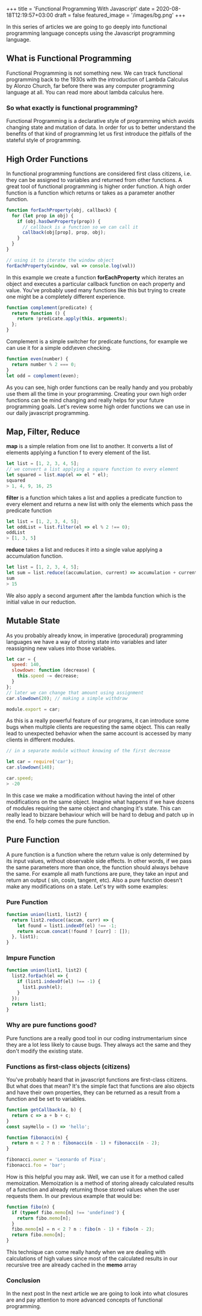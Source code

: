 +++
title = 'Functional Programming With Javascript'
date = 2020-08-18T12:19:57+03:00
draft = false
featured_image = '/images/bg.png'
+++

    
In this series of articles we are going to go deeply into functional programming language concepts using the Javascript programming language.

## What is Functional Programming

Functional Programming is not something new. We can track functional programming back to the 1930s with the introduction of Lambda Calculus by Alonzo Church, far before there was any computer programming language at all. You can read more about lambda calculus here.

### So what exactly is functional programming?

Functional Programming is a declarative style of programming which avoids changing state and mutation of data. In order for us to better understand the benefits of that kind of programming let us first introduce the pitfalls of the stateful style of programming.

## High Order Functions
In functional programming functions are considered first class citizens, i.e. they can be assigned to variables and returned from other functions. A great tool of functional programming is higher order function. A high order function is a function which returns or takes as a parameter another function.

```javascript
function forEachProperty(obj, callback) {
  for (let prop in obj) {
    if (obj.hasOwnProperty(prop)) {
      // callback is a function so we can call it
      callback(obj[prop], prop, obj);
    }
  }
}
```

```javascript
// using it to iterate the window object
forEachProperty(window, val => console.log(val))
```

In this example we create a function **forEachProperty** which iterates an object and executes a particular callback function on each property and value. You've probably used many functions like this but trying to create one might be a completely different experience.


```javascript
function complement(predicate) {
  return function () {
    return !predicate.apply(this, arguments);
  };
}
```

Complement is a simple switcher for predicate functions, for example we can use it for a simple odd\even checking.

```javascript
function even(number) {
  return number % 2 === 0;
}
let odd = complement(even);
```

As you can see, high order functions can be really handy and you probably use them all the time in your programming. Creating your own high order functions can be mind changing and really helps for your future programming goals. Let's review some high order functions we can use in our daily javascript programming.


## Map, Filter, Reduce

**map** is a simple relation from one list to another. It converts a list of elements applying a function f to every element of the list.
```javascript
let list = [1, 2, 3, 4, 5];
// we convert a list applying a square function to every element
let squared = list.map(el => el * el);
squared
> 1, 4, 9, 16, 25
```
**filter** is a function which takes a list and applies a predicate function to every element and returns a new list with only the elements which pass the predicate function
```javascript
let list = [1, 2, 3, 4, 5];
let oddList = list.filter(el => el % 2 !== 0);
oddList
> [1, 3, 5]
```

**reduce** takes a list and reduces it into a single value applying a accumulation function.
```javascript
let list = [1, 2, 3, 4, 5];
let sum = list.reduce((accumulation, current) => accumulation + current, 0);
sum
> 15
```

We also apply a second argument after the lambda function which is the initial value in our reduction.

## Mutable State

As you probably already know, in imperative (procedural) programming languages we have a way of storing state into variables and later reassigning new values into those variables.

```javascript
let car = {
  speed: 140,
  slowdown: function (decrease) {
    this.speed -= decrease;
  }
};
// later we can change that amount using assignment
car.slowdown(20); // making a simple withdraw

module.export = car;
```

As this is a really powerful feature of our programs, it can introduce some bugs when multiple clients are requesting the same object.
This can really lead to unexpected behavior when the same account is accessed by many clients in different modules.
```javascript
// in a separate module without knowing of the first decrease

let car = require('car');
car.slowdown(140);

car.speed;
> -20
```

In this case we make a modification without having the intel of other modifications on the same object. Imagine what happens if we have dozens of modules requiring the same object and changing it's state. This can really lead to bizzare behaviour which will be hard to debug and patch up in the end. To help comes the pure function.

## Pure Function
A pure function is a function where the return value is only determined by its input values, without observable side effects. In other words, if we pass the same parameters more than once, the function should always behave the same. For example all math functions are pure, they take an input and return an output ( sin, cosin, tangent, etc). Also a pure function doesn't make any modifications on a state. Let's try with some examples:

### Pure Function
```javascript
function union(list1, list2) {
  return list2.reduce((accum, curr) => {
    let found = list1.indexOf(el) !== -1;
    return accum.concat(!found ? [curr] : []);
  }, list1);
}
```
### Impure Function

```javascript
function union(list1, list2) {
  list2.forEach(el => {
    if (list1.indexOf(el) !== -1) {
      list1.push(el);
    }
  });
  return list1;
}
```
### Why are pure functions good?
Pure functions are a really good tool in our coding instrumentarium since they are a lot less likely to cause bugs. They always act the same and they don't modify the existing state.

### Functions as first-class objects (citizens)
You've probably heard that in javascript functions are first-class citizens. But what does that mean?
It's the simple fact that functions are also objects and have their own properties, they can be returned as a result from a function and be set to variables.

```javascript
function getCallback(a, b) {
  return c => a + b + c;
}
const sayHello = () => 'hello';

function fibonacci(n) {
  return n < 2 ? n : fibonacci(n - 1) + fibonacci(n - 2);
}

fibonacci.owner = 'Leonardo of Pisa';
fibonacci.foo = 'bar';
```

How is this helpful you may ask. Well, we can use it for a method called memoization.
Memoization is a method of storing already calculated results of a function and already returning those stored values when the user requests them. In our previous example that would be:
```javascript
function fibo(n) {
  if (typeof fibo.memo[n] !== 'undefined') {
    return fibo.memo[n];
  }
  fibo.memo[n] = n < 2 ? n : fibo(n - 1) + fibo(n - 2);
  return fibo.memo[n];
}
```

This technique can come really handy when we are dealing with calculations of high values since most of the calculated results in our recursive tree are already cached in the **memo** array


### Conclusion

In the next post In the next article we are going to look into what closures are and pay attention to more advanced concepts of functional programming.
